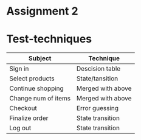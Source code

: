 # Assignment 2

# Test-techniques

| Subject		| Technique		|
| --------------------- | --------------------- |
| Sign in		| Descision table	|
| Select products	| State/tansition	|
| Continue shopping	| Merged with above	|
| Change num of items	| Merged with above	|
| Checkout		| Error guessing	|
| Finalize order	| State transition	|
| Log out		| State transition	|

